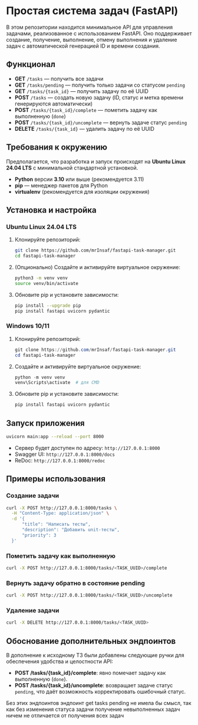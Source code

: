 # Простая система задач (FastAPI)

В этом репозитории находится минимальное API для управления задачами, реализованное с использованием FastAPI. Оно поддерживает создание, получение, выполнение, отмену выполнения и удаление задач с автоматической генерацией ID и времени создания.

## Функционал

- **GET** `/tasks` — получить все задачи
- **GET** `/tasks/pending` — получить только задачи со статусом `pending`
- **GET** `/tasks/{task_id}` — получить задачу по её UUID
- **POST** `/tasks` — создать новую задачу (ID, статус и метка времени генерируются автоматически)
- **POST** `/tasks/{task_id}/complete` — пометить задачу как выполненную (`done`)
- **POST** `/tasks/{task_id}/uncomplete` — вернуть задаче статус `pending`
- **DELETE** `/tasks/{task_id}` — удалить задачу по её UUID

## Требования к окружению

Предполагается, что разработка и запуск происходят на **Ubuntu Linux 24.04 LTS** с минимальной стандартной установкой.

- **Python** версии **3.10** или выше (рекомендуется 3.11)
- **pip** — менеджер пакетов для Python
- **virtualenv** (рекомендуется для изоляции окружения)


## Установка и настройка

### Ubuntu Linux 24.04 LTS

1. Клонируйте репозиторий:
   ```bash
   git clone https://github.com/mrInsaf/fastapi-task-manager.git
   cd fastapi-task-manager
   ```

2. (Опционально) Создайте и активируйте виртуальное окружение:
   ```bash
   python3 -m venv venv
   source venv/bin/activate
   ```

3. Обновите pip и установите зависимости:
   ```bash
   pip install --upgrade pip
   pip install fastapi uvicorn pydantic
   ```

### Windows 10/11

1. Клонируйте репозиторий:
   ```powershell
   git clone https://github.com/mrInsaf/fastapi-task-manager.git
   cd fastapi-task-manager
   ```

2. Создайте и активируйте виртуальное окружение:
   ```powershell
   python -m venv venv
   venv\Scripts\activate  # для CMD
   ```

3. Обновите pip и установите зависимости:
   ```powershell
   pip install fastapi uvicorn pydantic
   ```

## Запуск приложения

```bash
uvicorn main:app --reload --port 8000
```

- Сервер будет доступен по адресу: `http://127.0.0.1:8000`
- Swagger UI: `http://127.0.0.1:8000/docs`
- ReDoc: `http://127.0.0.1:8000/redoc`

## Примеры использования

### Создание задачи
```bash
curl -X POST http://127.0.0.1:8000/tasks \
  -H "Content-Type: application/json" \
  -d '{
      "title": "Написать тесты",
      "description": "Добавить unit-тесты",
      "priority": 3
  }'
```

### Пометить задачу как выполненную
```bash
curl -X POST http://127.0.0.1:8000/tasks/<TASK_UUID>/complete
```

### Вернуть задачу обратно в состояние pending
```bash
curl -X POST http://127.0.0.1:8000/tasks/<TASK_UUID>/uncomplete
```

### Удаление задачи
```bash
curl -X DELETE http://127.0.0.1:8000/tasks/<TASK_UUID>
```

## Обоснование дополнительных эндпоинтов

В дополнение к исходному ТЗ были добавлены следующие ручки для обеспечения удобства и целостности API:

- **POST /tasks/{task_id}/complete**: явно помечает задачу как выполненную (`done`).
- **POST /tasks/{task_id}/uncomplete**: возвращает задаче статус `pending`, что даёт возможность корректировать ошибочный статус.

Без этих эндпоинтов эндпоинт get tasks pending не имела бы смысл, так как без изменения статуса задачи получение невыполненных задач ничем не отличается от получения всех задач

